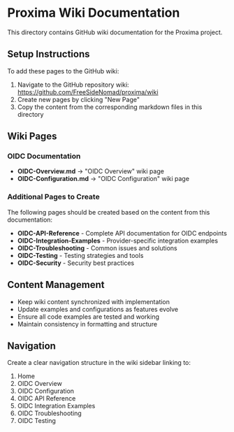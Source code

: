 # Proxima Wiki Documentation

This directory contains GitHub wiki documentation for the Proxima project.

## Setup Instructions

To add these pages to the GitHub wiki:

1. Navigate to the GitHub repository wiki: https://github.com/FreeSideNomad/proxima/wiki
2. Create new pages by clicking "New Page"
3. Copy the content from the corresponding markdown files in this directory

## Wiki Pages

### OIDC Documentation
- **OIDC-Overview.md** → "OIDC Overview" wiki page
- **OIDC-Configuration.md** → "OIDC Configuration" wiki page

### Additional Pages to Create
The following pages should be created based on the content from this documentation:

- **OIDC-API-Reference** - Complete API documentation for OIDC endpoints
- **OIDC-Integration-Examples** - Provider-specific integration examples
- **OIDC-Troubleshooting** - Common issues and solutions
- **OIDC-Testing** - Testing strategies and tools
- **OIDC-Security** - Security best practices

## Content Management

- Keep wiki content synchronized with implementation
- Update examples and configurations as features evolve
- Ensure all code examples are tested and working
- Maintain consistency in formatting and structure

## Navigation

Create a clear navigation structure in the wiki sidebar linking to:
1. Home
2. OIDC Overview
3. OIDC Configuration
4. OIDC API Reference
5. OIDC Integration Examples
6. OIDC Troubleshooting
7. OIDC Testing